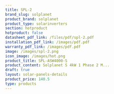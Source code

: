 ```yaml
---
title: SPL-2
brand_slug: solplanet
product_brand: solplanet
product_type: solarinverters
section: hotproduct
hotproduct: false
datasheet_pdf_link: /files/pdf/spl-2.pdf
installation_pdf_link: /images/pdf.pdf
warranty_pdf_link: /images/pdf.pdf
image: /images/spl-2.png
icon_image: /images/hot.png
product_title: SPL-ASW4000-S
product_content: Solplanet S 4kW 1 Phase 2 M...
draft: true
layout: solar-panels-details
product_price: 140.5
type: products
---
```

